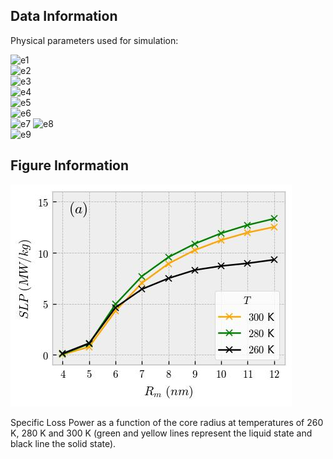 ## Data Information

Physical parameters used for simulation:

![e1](https://latex.codecogs.com/png.image?\dpi{110}&space;N=1000)     
![e2](https://latex.codecogs.com/png.image?\dpi{110}&space;\delta=1\hspace{0.08cm}\mathrm{nm})\
![e3](https://latex.codecogs.com/png.image?\dpi{110}&space;\rho=5240\hspace{0.08cm}\mathrm{kgm^{-3}})\
![e4](https://latex.codecogs.com/png.image?\dpi{110}&space;M_S=446\hspace{0.08cm}\mathrm{kAm^{-1}})   
![e5](https://latex.codecogs.com/png.image?\dpi{110}&space;K_{eff}=32\hspace{0.08cm}\mathrm{kJm^{-3}})  
![e6](https://latex.codecogs.com/png.image?\dpi{110}&space;T=\\{260,280,300\\}\hspace{0.08cm}\mathrm{K})    
![e7](https://latex.codecogs.com/png.image?\dpi{110}&space;H_0\approx159\hspace{0.08cm}\mathrm{kAm^{-1}}\hspace{0.08cm}\mathrm{(or}\hspace{0.12cm}2000\hspace{0.08cm}\mathrm{Oe)})   
![e8](https://latex.codecogs.com/png.image?\dpi{110}&space;f=600\hspace{0.08cm}\mathrm{kHz})\
![e9](https://latex.codecogs.com/png.image?\dpi{110}&space;\alpha=1.0)     

## Figure Information

<img src="./SLP.jpg"/>

Specific Loss Power as a function of the core radius at temperatures of 260 K, 280 K and 300 K (green and yellow lines represent the liquid state and black line the solid state).